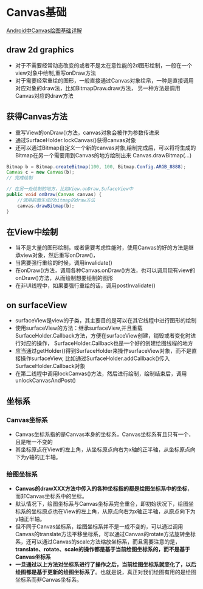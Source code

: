 # Canvas基础

[Android中Canvas绘图基础详解](http://blog.csdn.net/iispring/article/details/49770651)

## draw 2d graphics

- 对于不需要经常动态改变的或者不是太在意性能的2d图形绘制，一般在一个view对象中绘制,重写onDraw方法
- 对于需要经常重绘的图形，一般直接通过Canvas对象绘帛，一种是直接调用对应对象的draw法，比如BitmapDraw.draw方法，
 另一种方法是调用Canvas对应的draw方法

## 获得Canvas方法

- 重写View的onDraw()方法，canvas对象会被作为参数传进来
- 通过SurfaceHolder.lockCanvas()获得canvas对象
- 还可以通过Bitmap自定义一个新的canvas对象,绘制完成后，可以将将生成的Bitmap在另一个需要用到Canvas的地方绘制出来
 Canvas.drawBitmap(...)

```java
Bitmap b = Bitmap.createBitmap(100, 100, Bitmap.Config.ARGB_8888);
Canvas c = new Canvas(b);
// 完成绘制

// 在另一处绘制的地方，比如View.onDraw,SufaceView中
public void onDraw(Canvas canvas) {
    //调用前面生成的bitmap的draw方法
    canvas.drawBitmap(b);
}
```

## 在View中绘制

- 当不是大量的图形绘制，或者需要考虑性能时，使用Canvas的好的方法是继承view对象，然后重写onDraw()，
- 当需要强行重绘的时候，调用invalidate()
- 在onDraw()方法，调用各种Canvas.onDraw()方法，也可以调用现有view的onDraw()方法，从而绘制想要绘制的图形
- 在非UI线程中，如果要强行重绘的话，调用postInvalidate()

## on surfaceView

- surfaceView是view的子类，其主要目的是可以在其它线程中进行图形的绘制
- 使用surfaceView的方法：继承surfaceView,并且重载SurfaceHolder.Callback方法，方便在surfaceView创建，销毁或者变化时进行对应的操作，
 SurfaceHolder.Callback也是一个好的创建绘图线程的地方
- 应当通过getHolder()得到SurfaceHolder来操作surfaceView对象，而不是直接操作surfaceView,
 比如通过SurfaceHolder.addCallback()传入SurfaceHolder.Callback对象
- 在第二线程中调用lockCanvas()方法，然后进行绘制，绘制结束后，调用unlockCanvasAndPost()

## 坐标系

### Canvas坐标系

- Canvas坐标系指的是Canvas本身的坐标系，Canvas坐标系有且只有一个，且是唯一不变的
- 其坐标原点在View的左上角，从坐标原点向右为x轴的正半轴，从坐标原点向下为y轴的正半轴。

### 绘图坐标系

- **Canvas的drawXXX方法中传入的各种坐标指的都是绘图坐标系中的坐标**，而非Canvas坐标系中的坐标。
- 默认情况下，绘图坐标系与Canvas坐标系完全重合，即初始状况下，绘图坐标系的坐标原点也在View的左上角，从原点向右为x轴正半轴，从原点向下为y轴正半轴。
- 但不同于Canvas坐标系，绘图坐标系并不是一成不变的，可以通过调用Canvas的translate方法平移坐标系，可以通过Canvas的rotate方法旋转坐标系，还可以通过Canvas的scale方法缩放坐标系，而且需要注意的是，**translate、rotate、scale的操作都是基于当前绘图坐标系的，而不是基于Canvas坐标系**
- **一旦通过以上方法对坐标系进行了操作之后，当前绘图坐标系就变化了，以后绘图都是基于更新的绘图坐标系了**。也就是说，真正对我们绘图有用的是绘图坐标系而非Canvas坐标系。